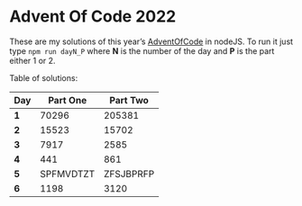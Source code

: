 # Advent Of Code 2022
These are my solutions of this year’s [AdventOfCode](https://adventofcode.com/2022) in nodeJS.
To run it just type `npm run dayN_P` where **N** is the number of the day and **P** is the part either 1 or 2.

Table of solutions:

| Day   | Part One  | Part Two  |
|-------|-----------|-----------|
| **1** | 70296     | 205381    |
| **2** | 15523     | 15702     |
| **3** | 7917      | 2585      |
| **4** | 441       | 861       |
| **5** | SPFMVDTZT | ZFSJBPRFP |
| **6** | 1198      | 3120      |
